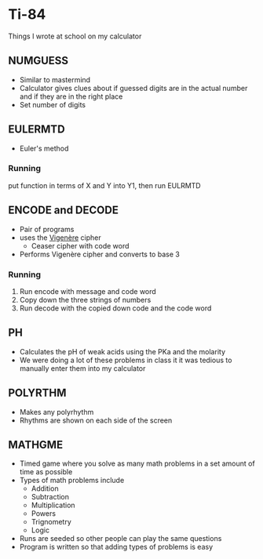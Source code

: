 # Ti-84
Things I wrote at school on my calculator

## NUMGUESS
* Similar to mastermind
* Calculator gives clues about if guessed digits are in the actual number and if they are in the right place
* Set number of digits

## EULERMTD
* Euler's method
### Running
put function in terms of X and Y into Y1, then run EULRMTD

## ENCODE and DECODE
* Pair of programs
* uses the [Vigenère](https://en.wikipedia.org/wiki/Vigen%C3%A8re_cipher) cipher
  * Ceaser cipher with code word
* Performs Vigenère cipher and converts to base 3
### Running
1. Run encode with message and code word
2. Copy down the three strings of numbers
3. Run decode with the copied down code and the code word

## PH
* Calculates the pH of weak acids using the PKa and the molarity
* We were doing a lot of these problems in class it it was tedious to manually enter them into my calculator

## POLYRTHM
* Makes any polyrhythm
* Rhythms are shown on each side of the screen

## MATHGME
* Timed game where you solve as many math problems in a set amount of time as possible
* Types of math problems include
  * Addition
  * Subtraction
  * Multiplication
  * Powers
  * Trignometry
  * Logic
* Runs are seeded so other people can play the same questions
* Program is written so that adding types of problems is easy

